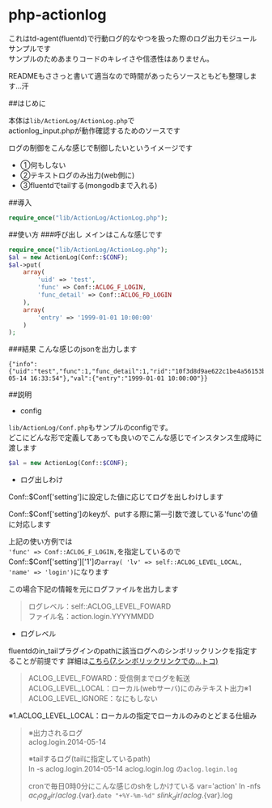 php-actionlog
=============

これはtd-agent(fluentd)で行動ログ的なやつを扱った際のログ出力モジュールサンプルです  
サンプルのためあまりコードのキレイさや信憑性はありません。  

READMEもささっと書いて適当なので時間があったらソースともども整理します...汗

##はじめに

本体は`lib/ActionLog/ActionLog.php`で  
actionlog_input.phpが動作確認するためのソースです

ログの制御をこんな感じで制御したいというイメージです

* ①何もしない  
* ②テキストログのみ出力(web側に)  
* ③fluentdでtailする(mongodbまで入れる)  

##導入
```php
require_once("lib/ActionLog/ActionLog.php");
```

##使い方
###呼び出し
メインはこんな感じです
```php
require_once("lib/ActionLog/ActionLog.php");
$al = new ActionLog(Conf::$CONF);
$al->put(
	array(
		'uid' => 'test',
		'func' => Conf::ACLOG_F_LOGIN,
		'func_detail' => Conf::ACLOG_FD_LOGIN
	),
	array(
		'entry' => '1999-01-01 10:00:00'
	)
);
```
###結果
こんな感じのjsonを出力します
```
{"info":{"uid":"test","func":1,"func_detail":1,"rid":"10f3d8d9ae622c1be4a56153bf6700ea","pid":28760,"hn":"is1.paq.to","ts":"2014-05-14 16:33:54"},"val":{"entry":"1999-01-01 10:00:00"}}
```

##説明

* config  

`lib/ActionLog/Conf.php`もサンプルのconfigです。  
どこにどんな形で定義してあっても良いのでこんな感じでインスタンス生成時に渡します
```php
$al = new ActionLog(Conf::$CONF);
```

* ログ出しわけ  

Conf::$Conf['setting']に設定した値に応じてログを出しわけします  

Conf::$Conf['setting']のkeyが、putする際に第一引数で渡している'func'の値に対応します  

上記の使い方例では  
`'func' => Conf::ACLOG_F_LOGIN,`を指定しているので  
Conf::$Conf['setting']['1']の`array( 'lv' => self::ACLOG_LEVEL_LOCAL, 'name' => 'login')`になります

この場合下記の情報を元にログファイルを出力します  

>ログレベル：self::ACLOG_LEVEL_FOWARD  
>ファイル名：action.login.YYYYMMDD  

* ログレベル  

fluentdのin_tailプラグインのpathに該当ログへのシンボリックリンクを指定することが前提です
詳細は[こちら(7.シンボリックリンクでの…トコ)](http://tweeeety.hateblo.jp/entry/20131213/1386899221)

>ACLOG_LEVEL_FOWARD：受信側までログを転送
>ACLOG_LEVEL_LOCAL：ローカル(webサーバ)にのみテキスト出力※1
>ACLOG_LEVEL_IGNORE：なにもしない

※1.ACLOG_LEVEL_LOCAL：ローカルの指定でローカルのみのとどまる仕組み

>※出力されるログ  
>aclog.login.2014-05-14  
>
>※tailするログ(tailに指定しているpath)  
>ln -s aclog.login.2014-05-14 aclog.login.log 
>の`aclog.login.log`  
>
>cronで毎日0時0分にこんな感じのshをしかけている
>var='action'
>ln -nfs ${ac_log_dir}/aclog.${var}.`date "+%Y-%m-%d"` ${slink_dir}/aclog.${var}.log
```






